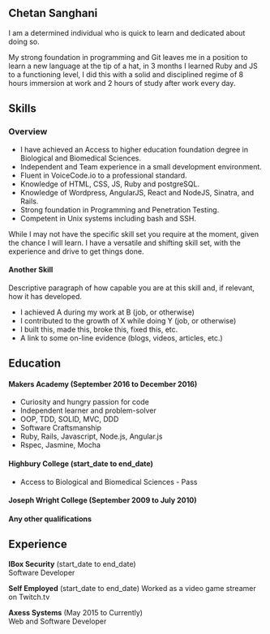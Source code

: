 ## Chetan Sanghani

I am a determined individual who is quick to learn and dedicated about doing so.

My strong foundation in programming and Git leaves me in a position to learn a new language at the tip of a hat, in 3 months I learned Ruby and JS to a functioning level, I did this with a solid and disciplined regime of 8 hours immersion at work and 2 hours of study after work every day.

## Skills

### Overview

- I have achieved an Access to higher education foundation degree in Biological and Biomedical Sciences.
- Independent and Team experience in a small development environment.
- Fluent in VoiceCode.io to a professional standard.
- Knowledge of HTML, CSS, JS, Ruby and postgreSQL.
- Knowledge of Wordpress, AngularJS, React and NodeJS, Sinatra, and Rails.
- Strong foundation in Programming and Penetration Testing.
- Competent in Unix systems including bash and SSH.

While I may not have the specific skill set you require at the moment, given the chance I will learn. I have a versatile and shifting skill set, with the experience and drive to get things done.

#### Another Skill

Descriptive paragraph of how capable you are at this skill and, if relevant, how it has developed.

- I achieved A during my work at B (job, or otherwise)
- I contributed to the growth of X while doing Y (job, or otherwise)
- I built this, made this, broke this, fixed this, etc.
- A link to some on-line evidence (blogs, videos, articles, etc.)

## Education

#### Makers Academy (September 2016 to December 2016)

- Curiosity and hungry passion for code
- Independent learner and problem-solver
- OOP, TDD, SOLID, MVC, DDD
- Software Craftsmanship
- Ruby, Rails, Javascript, Node.js, Angular.js
- Rspec, Jasmine, Mocha

#### Highbury College (start_date to end_date)

- Access to Biological and Biomedical Sciences - Pass

#### Joseph Wright College (September 2009 to July 2010)

#### Any other qualifications

## Experience

**IBox Security** (start_date to end_date)    
Software Developer

**Self Employed** (start_date to end_date)
Worked as a video game streamer on Twitch.tv

**Axess Systems** (May 2015 to Currently)   
Web and Software Developer  
